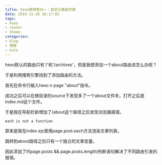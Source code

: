 ```yaml
---
title: hexo使用笔记一：自定义路由页面
date: 2019-11-26 16:17:03
tags:
- hexo
- router
- theme
categories:
- blog
- 博客
- note
---
```

<!--excerpt-->
hexo默认的路由只有'/'和'/archives'，但是我想添加一个about路由该怎么办呢？

于是利用搜索引擎找到了添加路由的方法。
<!--more-->
首先在命令行输入hexo n page "about"指令。

成功之后可以在根目录的source下发现多了一个about文件夹，打开之后是index.md这个文件。

于是我在导航栏新增加了/about这个路径之后发现浏览器报错。

`each is not a function`

原来是我在index.ejs里用page.post.each方法渲染文章列表。

跳转到about路径之后只有一个独立的文章变量。

因此添加了if(page.posts && page.posts.length)判断语句解决了不同路由引发的报错。